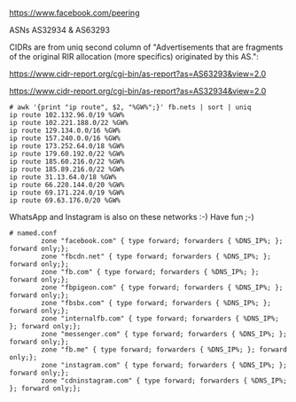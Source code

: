 https://www.facebook.com/peering

ASNs	AS32934 & AS63293

CIDRs are from uniq second column of "Advertisements that are fragments of the original RIR allocation (more specifics) originated by this AS.":

https://www.cidr-report.org/cgi-bin/as-report?as=AS63293&view=2.0

https://www.cidr-report.org/cgi-bin/as-report?as=AS32934&view=2.0

```
# awk '{print "ip route", $2, "%GW%";}' fb.nets | sort | uniq
ip route 102.132.96.0/19 %GW%
ip route 102.221.188.0/22 %GW%
ip route 129.134.0.0/16 %GW%
ip route 157.240.0.0/16 %GW%
ip route 173.252.64.0/18 %GW%
ip route 179.60.192.0/22 %GW%
ip route 185.60.216.0/22 %GW%
ip route 185.89.216.0/22 %GW%
ip route 31.13.64.0/18 %GW%
ip route 66.220.144.0/20 %GW%
ip route 69.171.224.0/19 %GW%
ip route 69.63.176.0/20 %GW%
```
WhatsApp and Instagram is also on these networks :-) Have fun ;-)
```
# named.conf
        zone "facebook.com" { type forward; forwarders { %DNS_IP%; }; forward only;};
        zone "fbcdn.net" { type forward; forwarders { %DNS_IP%; }; forward only;};
        zone "fb.com" { type forward; forwarders { %DNS_IP%; }; forward only;};
        zone "fbpigeon.com" { type forward; forwarders { %DNS_IP%; }; forward only;};
        zone "fbsbx.com" { type forward; forwarders { %DNS_IP%; }; forward only;};
        zone "internalfb.com" { type forward; forwarders { %DNS_IP%; }; forward only;};
        zone "messenger.com" { type forward; forwarders { %DNS_IP%; }; forward only;};
        zone "fb.me" { type forward; forwarders { %DNS_IP%; }; forward only;};
        zone "instagram.com" { type forward; forwarders { %DNS_IP%; }; forward only;};
        zone "cdninstagram.com" { type forward; forwarders { %DNS_IP%; }; forward only;};
```

